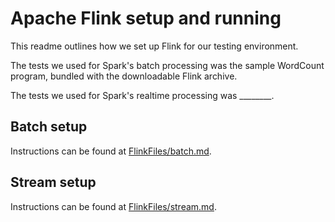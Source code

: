 # Apache Flink setup and running

This readme outlines how we set up Flink for our testing environment.

The tests we used for Spark's batch processing was the sample WordCount program, bundled with the downloadable Flink archive.

The tests we used for Spark's realtime processing was ________.

## Batch setup

Instructions can be found at [FlinkFiles/batch.md](batch.md).

## Stream setup

Instructions can be found at [FlinkFiles/stream.md](stream.md).